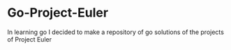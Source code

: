 # Go-Project-Euler
In learning go I decided to make a repository of go solutions of the projects of Project Euler
